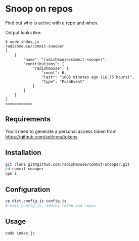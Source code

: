 # Snoop on repos

Find out who is active with a repo and when.

Output looks like:

```
$ node index.js 
radishmouse/commit-snooper
[
    {
        "name": "radishmouse/commit-snooper",
        "contributions": {
            "radishmouse": {
                "count": 6,
                "last": "1005 minutes ago (16.75 hours)",
                "type": "PushEvent"
            }
        }
    }
]
============
```

## Requirements

You'll need to generate a personal access token from https://github.com/settings/tokens


## Installation

```sh
git clone git@github.com:radishmouse/commit-snooper.git
cd commit-snooper
npm i
```

## Configuration

```sh
cp dist.config.js config.js
# edit config.js, adding token and repos
```

## Usage

```sh
node index.js
```
